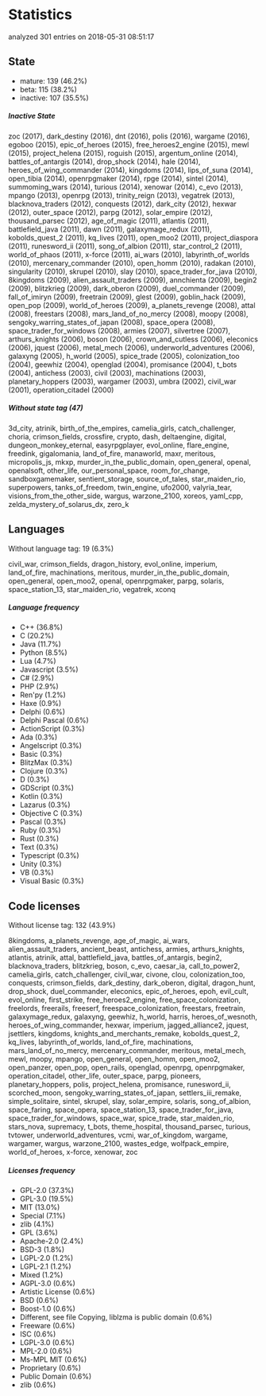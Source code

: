 [comment]: # (autogenerated content, do not edit)
# Statistics

analyzed 301 entries on 2018-05-31 08:51:17

## State

- mature: 139 (46.2%)
- beta: 115 (38.2%)
- inactive: 107 (35.5%)

##### Inactive State

zoc (2017), dark_destiny (2016), dnt (2016), polis (2016), wargame (2016), egoboo (2015), epic_of_heroes (2015), free_heroes2_engine (2015), mewl (2015), project_helena (2015), roguish (2015), argentum_online (2014), battles_of_antargis (2014), drop_shock (2014), hale (2014), heroes_of_wing_commander (2014), kingdoms (2014), lips_of_suna (2014), open_tibia (2014), openrpgmaker (2014), rpge (2014), sintel (2014), summoming_wars (2014), turious (2014), xenowar (2014), c_evo (2013), mpango (2013), openrpg (2013), trinity_reign (2013), vegatrek (2013), blacknova_traders (2012), conquests (2012), dark_city (2012), hexwar (2012), outer_space (2012), parpg (2012), solar_empire (2012), thousand_parsec (2012), age_of_magic (2011), atlantis (2011), battlefield_java (2011), dawn (2011), galaxymage_redux (2011), kobolds_quest_2 (2011), kq_lives (2011), open_moo2 (2011), project_diaspora (2011), runesword_ii (2011), song_of_albion (2011), star_control_2 (2011), world_of_phaos (2011), x-force (2011), ai_wars (2010), labyrinth_of_worlds (2010), mercenary_commander (2010), open_homm (2010), radakan (2010), singularity (2010), skrupel (2010), slay (2010), space_trader_for_java (2010), 8kingdoms (2009), alien_assault_traders (2009), annchienta (2009), begin2 (2009), blitzkrieg (2009), dark_oberon (2009), duel_commander (2009), fall_of_imiryn (2009), freetrain (2009), glest (2009), goblin_hack (2009), open_pop (2009), world_of_heroes (2009), a_planets_revenge (2008), attal (2008), freestars (2008), mars_land_of_no_mercy (2008), moopy (2008), sengoky_warring_states_of_japan (2008), space_opera (2008), space_trader_for_windows (2008), armies (2007), silvertree (2007), arthurs_knights (2006), boson (2006), crown_and_cutless (2006), eleconics (2006), jquest (2006), metal_mech (2006), underworld_adventures (2006), galaxyng (2005), h_world (2005), spice_trade (2005), colonization_too (2004), geewhiz (2004), openglad (2004), promisance (2004), t_bots (2004), antichess (2003), civil (2003), machinations (2003), planetary_hoppers (2003), wargamer (2003), umbra (2002), civil_war (2001), operation_citadel (2000)

##### Without state tag (47)

3d_city, atrinik, birth_of_the_empires, camelia_girls, catch_challenger, choria, crimson_fields, crossfire, crypto, dash, deltaengine, digital, dungeon_monkey_eternal, easyrpgplayer, evol_online, flare_engine, freedink, gigalomania, land_of_fire, manaworld, maxr, meritous, micropolis_js, mkxp, murder_in_the_public_domain, open_general, openal, openalsoft, other_life, our_personal_space, room_for_change, sandboxgamemaker, sentient_storage, source_of_tales, star_maiden_rio, superpowers, tanks_of_freedom, twin_engine, ufo2000, valyria_tear, visions_from_the_other_side, wargus, warzone_2100, xoreos, yaml_cpp, zelda_mystery_of_solarus_dx, zero_k

## Languages

Without language tag: 19 (6.3%)

civil_war, crimson_fields, dragon_history, evol_online, imperium, land_of_fire, machinations, meritous, murder_in_the_public_domain, open_general, open_moo2, openal, openrpgmaker, parpg, solaris, space_station_13, star_maiden_rio, vegatrek, xconq

##### Language frequency

- C++ (36.8%)
- C (20.2%)
- Java (11.7%)
- Python (8.5%)
- Lua (4.7%)
- Javascript (3.5%)
- C# (2.9%)
- PHP (2.9%)
- Ren'py (1.2%)
- Haxe (0.9%)
- Delphi (0.6%)
- Delphi Pascal (0.6%)
- ActionScript (0.3%)
- Ada (0.3%)
- Angelscript (0.3%)
- Basic (0.3%)
- BlitzMax (0.3%)
- Clojure (0.3%)
- D (0.3%)
- GDScript (0.3%)
- Kotlin (0.3%)
- Lazarus (0.3%)
- Objective C (0.3%)
- Pascal (0.3%)
- Ruby (0.3%)
- Rust (0.3%)
- Text (0.3%)
- Typescript (0.3%)
- Unity (0.3%)
- VB (0.3%)
- Visual Basic (0.3%)

## Code licenses

Without license tag: 132 (43.9%)

8kingdoms, a_planets_revenge, age_of_magic, ai_wars, alien_assault_traders, ancient_beast, antichess, armies, arthurs_knights, atlantis, atrinik, attal, battlefield_java, battles_of_antargis, begin2, blacknova_traders, blitzkrieg, boson, c_evo, caesar_ia, call_to_power2, camelia_girls, catch_challenger, civil_war, civone, clou, colonization_too, conquests, crimson_fields, dark_destiny, dark_oberon, digital, dragon_hunt, drop_shock, duel_commander, eleconics, epic_of_heroes, epoh, evil_cult, evol_online, first_strike, free_heroes2_engine, free_space_colonization, freelords, freerails, freeserf, freespace_colonization, freestars, freetrain, galaxymage_redux, galaxyng, geewhiz, h_world, harris, heroes_of_wesnoth, heroes_of_wing_commander, hexwar, imperium, jagged_alliance2, jquest, jsettlers, kingdoms, knights_and_merchants_remake, kobolds_quest_2, kq_lives, labyrinth_of_worlds, land_of_fire, machinations, mars_land_of_no_mercy, mercenary_commander, meritous, metal_mech, mewl, moopy, mpango, open_general, open_homm, open_moo2, open_panzer, open_pop, open_rails, openglad, openrpg, openrpgmaker, operation_citadel, other_life, outer_space, parpg, pioneers, planetary_hoppers, polis, project_helena, promisance, runesword_ii, scorched_moon, sengoky_warring_states_of_japan, settlers_iii_remake, simple_solitaire, sintel, skrupel, slay, solar_empire, solaris, song_of_albion, space_faring, space_opera, space_station_13, space_trader_for_java, space_trader_for_windows, space_war, spice_trade, star_maiden_rio, stars_nova, supremacy, t_bots, theme_hospital, thousand_parsec, turious, tvtower, underworld_adventures, vcmi, war_of_kingdom, wargame, wargamer, wargus, warzone_2100, wastes_edge, wolfpack_empire, world_of_heroes, x-force, xenowar, zoc

##### Licenses frequency

- GPL-2.0 (37.3%)
- GPL-3.0 (19.5%)
- MIT (13.0%)
- Special (7.1%)
- zlib (4.1%)
- GPL (3.6%)
- Apache-2.0 (2.4%)
- BSD-3 (1.8%)
- LGPL-2.0 (1.2%)
- LGPL-2.1 (1.2%)
- Mixed (1.2%)
- AGPL-3.0 (0.6%)
- Artistic License (0.6%)
- BSD (0.6%)
- Boost-1.0 (0.6%)
- Different, see file Copying, liblzma is public domain (0.6%)
- Freeware (0.6%)
- ISC (0.6%)
- LGPL-3.0 (0.6%)
- MPL-2.0 (0.6%)
- Ms-MPL MIT (0.6%)
- Proprietary (0.6%)
- Public Domain (0.6%)
- zlib  (0.6%)

